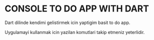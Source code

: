 # CONSOLE TO DO APP WITH DART

Dart dilinde kendimi gelistirmek icin yaptigim basit to do app.

Uygulamayi kullanmak icin yazilan komutlari takip etmeniz yeterlidir.
